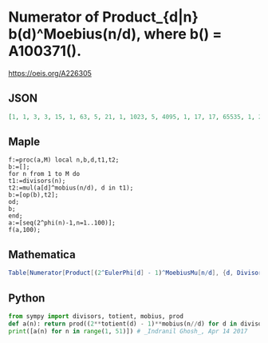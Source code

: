 # Numerator of Product\_\{d\|n\} b\(d\)^Moebius\(n/d\), where b\(\) \= A100371\(\)\.
https://oeis.org/A226305
## JSON
```JSON
[1, 1, 3, 3, 15, 1, 63, 5, 21, 1, 1023, 5, 4095, 1, 17, 17, 65535, 1, 262143, 17, 65, 1, 4194303, 17, 69905, 1, 4161, 65, 268435455, 1, 1073741823, 257, 1025, 1, 53261, 13, 68719476735, 1, 4097, 257, 1099511627775, 1, 4398046511103, 1025, 3133, 1, 70368744177663, 257, 69810262081, 1, 65537, 4097]
```
## Maple
```Maple
f:=proc(a,M) local n,b,d,t1,t2;
b:=[];
for n from 1 to M do
t1:=divisors(n);
t2:=mul(a[d]^mobius(n/d), d in t1);
b:=[op(b),t2];
od;
b;
end;
a:=[seq(2^phi(n)-1,n=1..100)];
f(a,100);
```
## Mathematica
```Mathematica
Table[Numerator[Product[(2^EulerPhi[d] - 1)^MoebiusMu[n/d], {d, Divisors[n]}]], {n, 100}] (* _Indranil Ghosh_, Apr 14 2017 *)
```
## Python
```Python
from sympy import divisors, totient, mobius, prod
def a(n): return prod((2**totient(d) - 1)**mobius(n//d) for d in divisors(n)).numerator()
print([a(n) for n in range(1, 51)]) # _Indranil Ghosh_, Apr 14 2017
```
